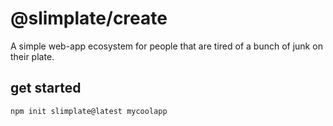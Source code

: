 # @slimplate/create

A simple web-app ecosystem for people that are tired of a bunch of junk on their plate.

## get started

```sh
npm init slimplate@latest mycoolapp
```
